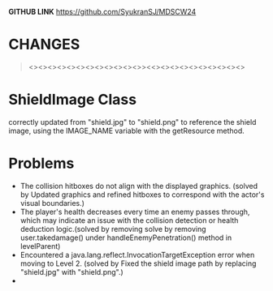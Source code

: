   **GITHUB LINK**
  https://github.com/SyukranSJ/MDSCW24

  # CHANGES
  
><><><><><><><><><><><><>><<><><><><><><><><><>

# ShieldImage Class
correctly updated from "shield.jpg" to "shield.png" to reference the shield image, using the IMAGE_NAME variable with the getResource method.







# Problems
* The collision hitboxes do not align with the displayed graphics. (solved by Updated graphics and refined hitboxes to correspond with the actor's visual boundaries.)
* The player's health decreases every time an enemy passes through, which may indicate an issue with the collision detection or health deduction logic.(solved by removing solve by removing user.takedamage() under handleEnemyPenetration() method in levelParent)
* Encountered a java.lang.reflect.InvocationTargetException error when moving to Level 2. (solved by Fixed the shield image path by replacing "shield.jpg" with "shield.png".)
* 

  

  
